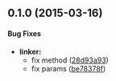 ## 0.1.0 (2015-03-16)


#### Bug Fixes

* **linker:**
  * fix method ([28d93a93](https://github.com/packsaddle/ruby-compare_linker_wrapper/commit/28d93a937d21f0d7a754d1d2fec2f93ef6876d46))
  * fix params ([be78378f](https://github.com/packsaddle/ruby-compare_linker_wrapper/commit/be78378f3ab10adb3fb051450acb37f4e20d2c0b))

